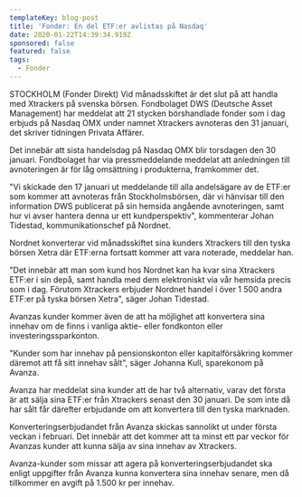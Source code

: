 ```yaml
---
templateKey: blog-post
title: 'Fonder: En del ETF:er avlistas på Nasdaq'
date: 2020-01-22T14:39:34.919Z
sponsored: false
featured: false
tags:
  - Fonder
---
```

STOCKHOLM (Fonder Direkt) Vid månadsskiftet är det slut på att handla med Xtrackers på svenska börsen. Fondbolaget DWS (Deutsche Asset Management) har meddelat att 21 stycken börshandlade fonder som i dag erbjuds på Nasdaq OMX under namnet Xtrackers avnoteras den 31 januari, det skriver tidningen Privata Affärer.

Det innebär att sista handelsdag på Nasdaq OMX blir torsdagen den 30 januari. Fondbolaget har via pressmeddelande meddelat att anledningen till avnoteringen är för låg omsättning i produkterna, framkommer det.

"Vi skickade den 17 januari ut meddelande till alla andelsägare av de ETF:er som kommer att avnoteras från Stockholmsbörsen, där vi hänvisar till den information DWS publicerat på sin hemsida angående avnoteringen, samt hur vi avser hantera denna ur ett kundperspektiv", kommenterar Johan Tidestad, kommunikationschef på Nordnet.

Nordnet konverterar vid månadsskiftet sina kunders Xtrackers till den tyska börsen Xetra där ETF:erna fortsatt kommer att vara noterade, meddelar han.

"Det innebär att man som kund hos Nordnet kan ha kvar sina Xtrackers ETF:er i sin depå, samt handla med dem elektroniskt via vår hemsida precis som i dag. Förutom Xtrackers erbjuder Nordnet handel i över 1 500 andra ETF:er på tyska börsen Xetra", säger Johan Tidestad.

Avanzas kunder kommer även de att ha möjlighet att konvertera sina innehav om de finns i vanliga aktie- eller fondkonton eller investeringssparkonton.

"Kunder som har innehav på pensionskonton eller kapitalförsäkring kommer däremot att få sitt innehav sålt", säger Johanna Kull, sparekonom på Avanza.

Avanza har meddelat sina kunder att de har två alternativ, varav det första är att sälja sina ETF:er från Xtrackers senast den 30 januari. De som inte då har sålt får därefter erbjudande om att konvertera till den tyska marknaden.

Konverteringserbjudandet från Avanza skickas sannolikt ut under första veckan i februari. Det innebär att det kommer att ta minst ett par veckor för Avanzas kunder att kunna sälja av sina innehav av Xtrackers.

Avanza-kunder som missar att agera på konverteringserbjudandet ska enligt uppgifter från Avanza kunna konvertera sina innehav senare, men då tillkommer en avgift på 1.500 kr per innehav.
